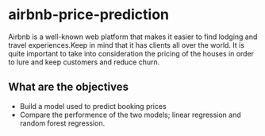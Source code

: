 # airbnb-price-prediction
Airbnb is a well-known web platform that makes it easier to find lodging and travel experiences.Keep in mind that it has clients all over the world. It is quite important to take into consideration the pricing of the houses in order to lure and keep customers and reduce churn.
## What are the objectives
+ Build a model used to predict booking prices
+ Compare the performence of the two models; linear regression and random forest regression.
